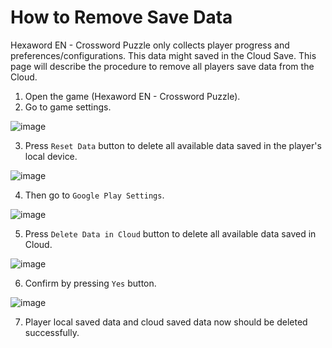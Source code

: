 # How to Remove Save Data

Hexaword EN - Crossword Puzzle only collects player progress and preferences/configurations. This data might saved in the Cloud Save. This page will describe the procedure to remove all players save data from the Cloud.

1. Open the game (Hexaword EN - Crossword Puzzle).
2. Go to game settings.

![image](https://github.com/user-attachments/assets/bd4a4680-2240-4b71-b986-07a738bb268d)

3. Press `Reset Data` button to delete all available data saved in the player's local device.

![image](https://github.com/user-attachments/assets/c140d336-ccb4-4c5c-a4d3-558443de3123)

4. Then go to `Google Play Settings`.

![image](https://github.com/user-attachments/assets/c052accb-7e8c-412f-b0a3-9ba7b5c5040c)

5. Press `Delete Data in Cloud` button to delete all available data saved in Cloud.

![image](https://github.com/user-attachments/assets/f26c5df5-beb2-4faf-99ec-cbd11b758ab4)

6. Confirm by pressing `Yes` button.

![image](https://github.com/user-attachments/assets/9f28f085-b90e-4ae3-9ee1-528d6e54c43e)

7. Player local saved data and cloud saved data now should be deleted successfully.
